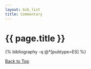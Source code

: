 ```yaml
---
layout: bib_list
title: Commentary
---
```



# {{ page.title }}


{% bibliography  -q @*[pubtype=ES] %}


<div class="row">
  <a class="btn btn-default btn-xs  navbar-right" role="button" href="#" title="Top">Back to Top<span class="glyphicon glyphicon-arrow-up"></span></a>
</div>  



